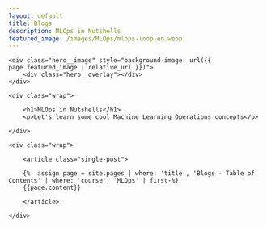 ```yaml
---
layout: default
title: Blogs
description: MLOps in Nutshells
featured_image: /images/MLOps/mlops-loop-en.webp
---
```


<section class="hero hero--single">

	<div class="hero__image" style="background-image: url({{ page.featured_image | relative_url }})">
		<div class="hero__overlay"></div>
	</div>

	<div class="wrap">

		<h1>MLOps in Nutshells</h1>
		<p>Let's learn some cool Machine Learning Operations concepts</p>

	</div>

</section>

<section class="single">

	<div class="wrap">

		<article class="single-post">

		{%- assign page = site.pages | where: 'title', 'Blogs - Table of Contents' | where: 'course', 'MLOps' | first-%}
		{{page.content}}

		</article>

	</div>

</section>